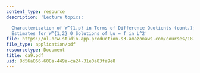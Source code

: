 ```yaml
---
content_type: resource
description: 'Lecture topics:

  Characterization of W^{1,p} in Terms of Difference Quotients (cont.); Interior W^{2,2}
  Estimates for W^{1,2}_0 Solutions of Lu = f in L^2'
file: https://ol-ocw-studio-app-production.s3.amazonaws.com/courses/18-156-differential-analysis-spring-2004/8d56a066608a449aca2431e0a83fa9e8_da9.pdf
file_type: application/pdf
resourcetype: Document
title: da9.pdf
uid: 8d56a066-608a-449a-ca24-31e0a83fa9e8
---
```

